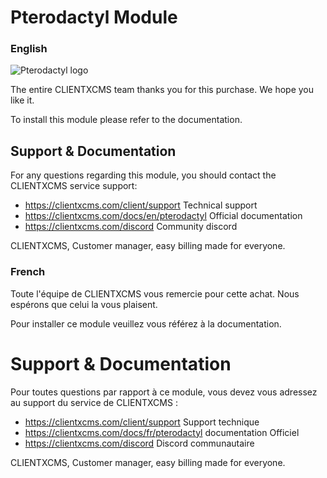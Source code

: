 # Pterodactyl Module 
### English 

![Pterodactyl logo](https://cdn.pterodactyl.io/logos/new/pterodactyl_logo_transparent.png "Pterodactyl logo")

The entire CLIENTXCMS team thanks you for this purchase. We hope you like it.

To install this module please refer to the documentation.

## Support & Documentation # 

For any questions regarding this module, you should contact the CLIENTXCMS service support:

- https://clientxcms.com/client/support Technical support
- https://clientxcms.com/docs/en/pterodactyl Official documentation
- https://clientxcms.com/discord Community discord


CLIENTXCMS, Customer manager, easy billing made for everyone.


### French
Toute l'équipe de CLIENTXCMS vous remercie pour cette achat. Nous espérons que celui la vous plaisent.

Pour installer ce module veuillez vous référez à la documentation.

# Support & Documentation #
Pour toutes questions par rapport à ce module, vous devez vous adressez au support du service de CLIENTXCMS :
- https://clientxcms.com/client/support Support technique
- https://clientxcms.com/docs/fr/pterodactyl documentation Officiel
- https://clientxcms.com/discord Discord communautaire

CLIENTXCMS, Customer manager, easy billing made for everyone.
